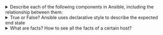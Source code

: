 <details>
<summary>Describe each of the following components in Ansible, including the relationship between them:</summary>
<br>
Task – The definition of an ‘action’ to be applied to the managed host.     
<br><br> 
Handlers - A special form of a Task, that only executes when notified by a previous task which resulted in a ‘changed’ status
<br><br>   
Module – The code or binaries that Ansible copies to and executes on each managed node (when needed) to accomplish the action defined in each Task. Each module has a particular use 
<br><br>
  Play – One or more tasks executed on a given host(s)
<br><br>
Playbook – One or more plays. Each play can be executed on the same or different hosts
<br><br>
Role – Ansible roles allows you to group resources based on certain functionality/service such that they can be easily reused. In a role, you have directories for variables, defaults, files, templates, handlers, tasks, and metadata. You can then use the role by simply specifying it in your playbook.
</details>


<details>
<summary>True or False? Ansible uses declarative style to describe the expected end state</summary>
<br>
Is Ansible declarative or procedural?
Ansible can be both declarative and procedural—many modules work declaratively, while other modules prefer a procedural programming approach. Additionally, some constructs in the Ansible language, such as conditionals and loops, allow the users to define a procedural logic.
  <br><br>
  Procedural Programming is the use of code in a step-wise procedure to develop applications
</details>

<details>
  <summary>What are facts? How to see all the facts of a certain host?</summary>
<br>
Ansible facts are data related to your remote systems, including operating systems, IP addresses, attached filesystems, and more.
<br>You can access this data in the ansible_facts variable. By default, you can also access some Ansible facts as top-level variables with the ansible_ prefix. You can disable this behavior using the INJECT_FACTS_AS_VARS setting.
  
To see all available facts, add this task to a play:
  
```
- name: Print all available facts
  ansible.builtin.debug:
    var: ansible_facts
```
</details>

